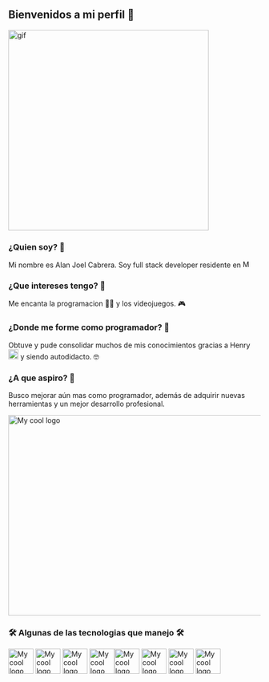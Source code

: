 ## Bienvenidos a mi perfil  👋

<img src="https://user-images.githubusercontent.com/121322/32070716-16567e5c-ba42-11e7-9e64-ba96dfe9b64d.gif" alt="gif"  height="400" />

### ¿Quien soy? 👀

Mi nombre es Alan Joel Cabrera.
Soy full stack developer residente en <img src="https://planificatuviaje.es/wp-content/uploads/2020/09/flag-800-176.png" alt="My cool logo"  height="15" />

###  ¿Que intereses tengo? 👀

Me encanta la programacion 👨‍💻 y los videojuegos. 🎮

###  ¿Donde me forme como programador? 👀

Obtuve y pude consolidar muchos de mis conocimientos gracias a Henry <img src="https://media-exp1.licdn.com/dms/image/C4D0BAQFmbl7-2v-CnQ/company-logo_100_100/0/1626196872890?e=1636588800&v=beta&t=Cqt5S1FClvANEB_NKMxDJzmSbldGd8FiMIu96qWDWW4" alt="My cool logo"  height="20"/> 
y siendo autodidacto. 🤓

###  ¿A que aspiro? 👀

Busco mejorar aún mas como programador, además de adquirir nuevas herramientas y un mejor desarrollo profesional.

<img src="https://i.pinimg.com/originals/5a/52/3d/5a523d3015880ee4199b54b9d7a967f6.gif" alt="My cool logo"  height="400" width="800"/>

###  🛠 Algunas de las tecnologias que manejo 🛠

<img src="https://i.ibb.co/Qv7Xxkh/68747470733a2f2f7777772e706e677265706f2e636f6d2f706e672f3138333633372f3531322f68746d6c352e706e67.png" alt="My cool logo"  height="50" /> <img src="https://i.ibb.co/kX324q0/68747470733a2f2f63646e2e69636f6e73636f75742e636f6d2f69636f6e2f667265652f706e672d3235362f637373332d39.png" alt="My cool logo"  height="50" />
<img src="https://i.ibb.co/d5kbJ5Q/68747470733a2f2f75706c6f61642e77696b696d656469612e6f72672f77696b6970656469612f636f6d6d6f6e732f362f36.png" alt="My cool logo"  height="50" />
<img src="https://i.ibb.co/Px2LCcG/68747470733a2f2f75706c6f61642e77696b696d656469612e6f72672f77696b6970656469612f636f6d6d6f6e732f746875.png" alt="My cool logo"  height="50" /><img src="https://i.ibb.co/p3Hcpc0/68747470733a2f2f6272616e64736c6f676f732e636f6d2f77702d636f6e74656e742f75706c6f6164732f7468756d62732f.png" alt="My cool logo"  height="50" />
<img src="https://i.ibb.co/q0s9Dz2/68747470733a2f2f6272616e64736c6f676f732e636f6d2f77702d636f6e74656e742f75706c6f6164732f696d616765732f.png" alt="My cool logo"  height="50" />
<img src="https://i.ibb.co/WzrX1dx/68747470733a2f2f75706c6f61642e77696b696d656469612e6f72672f77696b6970656469612f636f6d6d6f6e732f746875.png" alt="My cool logo"  height="50" />
<img src="https://i.ibb.co/njRfyd3/68747470733a2f2f6c68332e676f6f676c6575736572636f6e74656e742e636f6d2f70726f78792f574836324b5667594933.png" alt="My cool logo"  height="50" />
